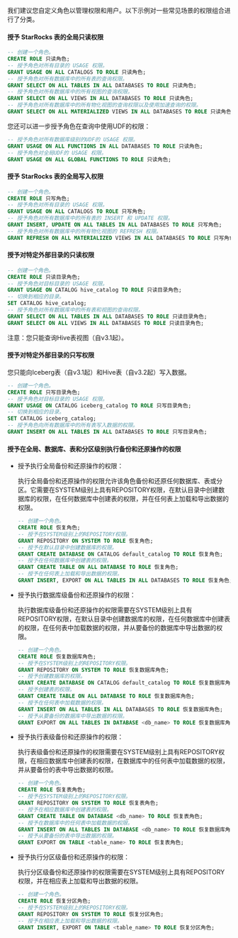 
我们建议您自定义角色以管理权限和用户。以下示例对一些常见场景的权限组合进行了分类。

#### 授予 StarRocks 表的全局只读权限

   ```SQL
   -- 创建一个角色。
   CREATE ROLE 只读角色;
   -- 授予角色对所有目录的 USAGE 权限。
   GRANT USAGE ON ALL CATALOGS TO ROLE 只读角色;
   -- 授予角色对所有数据库中的所有表的查询权限。
   GRANT SELECT ON ALL TABLES IN ALL DATABASES TO ROLE 只读角色;
   -- 授予角色对所有数据库中的所有视图的查询权限。
   GRANT SELECT ON ALL VIEWS IN ALL DATABASES TO ROLE 只读角色;
   -- 授予角色对所有数据库中的所有物化视图的查询权限以及使用加速查询的权限。
   GRANT SELECT ON ALL MATERIALIZED VIEWS IN ALL DATABASES TO ROLE 只读角色;
   ```

   您还可以进一步授予角色在查询中使用UDF的权限：

   ```SQL
   -- 授予角色对所有数据库级别的UDF的 USAGE 权限。
   GRANT USAGE ON ALL FUNCTIONS IN ALL DATABASES TO ROLE 只读角色;
   -- 授予角色对全局UDF的 USAGE 权限。
   GRANT USAGE ON ALL GLOBAL FUNCTIONS TO ROLE 只读角色;
   ```

#### 授予 StarRocks 表的全局写入权限

   ```SQL
   -- 创建一个角色。
   CREATE ROLE 只写角色;
   -- 授予角色对所有目录的 USAGE 权限。
   GRANT USAGE ON ALL CATALOGS TO ROLE 只写角色;
   -- 授予角色对所有数据库中的所有表的 INSERT 和 UPDATE 权限。
   GRANT INSERT, UPDATE ON ALL TABLES IN ALL DATABASES TO ROLE 只写角色;
   -- 授予角色对所有数据库中的所有物化视图的 REFRESH 权限。
   GRANT REFRESH ON ALL MATERIALIZED VIEWS IN ALL DATABASES TO ROLE 只写角色;
   ```

#### 授予对特定外部目录的只读权限

   ```SQL
   -- 创建一个角色。
   CREATE ROLE 只读目录角色;
   -- 授予角色对目标目录的 USAGE 权限。
   GRANT USAGE ON CATALOG hive_catalog TO ROLE 只读目录角色;
   -- 切换到相应的目录。
   SET CATALOG hive_catalog;
   -- 授予角色对所有数据库中的所有表和视图的查询权限。
   GRANT SELECT ON ALL TABLES IN ALL DATABASES TO ROLE 只读目录角色;
   GRANT SELECT ON ALL VIEWS IN ALL DATABASES TO ROLE 只读目录角色;
   ```

   注意：您只能查询Hive表视图（自v3.1起）。

#### 授予对特定外部目录的只写权限

您只能向Iceberg表（自v3.1起）和Hive表（自v3.2起）写入数据。

   ```SQL
   -- 创建一个角色。
   CREATE ROLE 只写目录角色;
   -- 授予角色对目标目录的 USAGE 权限。
   GRANT USAGE ON CATALOG iceberg_catalog TO ROLE 只写目录角色;
   -- 切换到相应的目录。
   SET CATALOG iceberg_catalog;
   -- 授予角色向所有数据库中的所有表写入数据的权限。
   GRANT INSERT ON ALL TABLES IN ALL DATABASES TO ROLE 只写目录角色;
   ```

#### 授予在全局、数据库、表和分区级别执行备份和还原操作的权限

- 授予执行全局备份和还原操作的权限：

     执行全局备份和还原操作的权限允许该角色备份和还原任何数据库、表或分区。它需要在SYSTEM级别上具有REPOSITORY权限，在默认目录中创建数据库的权限，在任何数据库中创建表的权限，并在任何表上加载和导出数据的权限。

     ```SQL
     -- 创建一个角色。
     CREATE ROLE 恢复角色;
     -- 授予在SYSTEM级别上的REPOSITORY权限。
     GRANT REPOSITORY ON SYSTEM TO ROLE 恢复角色;
     -- 授予在默认目录中创建数据库的权限。
     GRANT CREATE DATABASE ON CATALOG default_catalog TO ROLE 恢复角色;
     -- 授予在任何数据库中创建表的权限。
     GRANT CREATE TABLE ON ALL DATABASE TO ROLE 恢复角色;
     -- 授予在任何表上加载和导出数据的权限。
     GRANT INSERT, EXPORT ON ALL TABLES IN ALL DATABASES TO ROLE 恢复角色;
     ```

- 授予执行数据库级备份和还原操作的权限：

     执行数据库级备份和还原操作的权限需要在SYSTEM级别上具有REPOSITORY权限，在默认目录中创建数据库的权限，在任何数据库中创建表的权限，在任何表中加载数据的权限，并从要备份的数据库中导出数据的权限。

     ```SQL
     -- 创建一个角色。
     CREATE ROLE 恢复数据库角色;
     -- 授予在SYSTEM级别上的REPOSITORY权限。
     GRANT REPOSITORY ON SYSTEM TO ROLE 恢复数据库角色;
     -- 授予创建数据库的权限。
     GRANT CREATE DATABASE ON CATALOG default_catalog TO ROLE 恢复数据库角色;
     -- 授予创建表的权限。
     GRANT CREATE TABLE ON ALL DATABASE TO ROLE 恢复数据库角色;
     -- 授予在任何表中加载数据的权限。
     GRANT INSERT ON ALL TABLES IN ALL DATABASES TO ROLE 恢复数据库角色;
     -- 授予从要备份的数据库中导出数据的权限。
     GRANT EXPORT ON ALL TABLES IN DATABASE <db_name> TO ROLE 恢复数据库角色;
     ```

- 授予执行表级备份和还原操作的权限：

     执行表级备份和还原操作的权限需要在SYSTEM级别上具有REPOSITORY权限，在相应数据库中创建表的权限，在数据库中的任何表中加载数据的权限，并从要备份的表中导出数据的权限。

     ```SQL
     -- 创建一个角色。
     CREATE ROLE 恢复表角色;
     -- 授予在SYSTEM级别上的REPOSITORY权限。
     GRANT REPOSITORY ON SYSTEM TO ROLE 恢复表角色;
     -- 授予在相应数据库中创建表的权限。
     GRANT CREATE TABLE ON DATABASE <db_name> TO ROLE 恢复表角色;
     -- 授予在数据库中的任何表中加载数据的权限。
     GRANT INSERT ON ALL TABLES IN DATABASE <db_name> TO ROLE 恢复数据库角色;
     -- 授予从要备份的表中导出数据的权限。
     GRANT EXPORT ON TABLE <table_name> TO ROLE 恢复表角色;     
     ```

- 授予执行分区级备份和还原操作的权限：

     执行分区级备份和还原操作的权限需要在SYSTEM级别上具有REPOSITORY权限，并在相应表上加载和导出数据的权限。

     ```SQL
     -- 创建一个角色。
     CREATE ROLE 恢复分区角色;
     -- 授予在SYSTEM级别上的REPOSITORY权限。
     GRANT REPOSITORY ON SYSTEM TO ROLE 恢复分区角色;
     -- 授予在相应表上加载和导出数据的权限。
     GRANT INSERT, EXPORT ON TABLE <table_name> TO ROLE 恢复分区角色;
     ```
